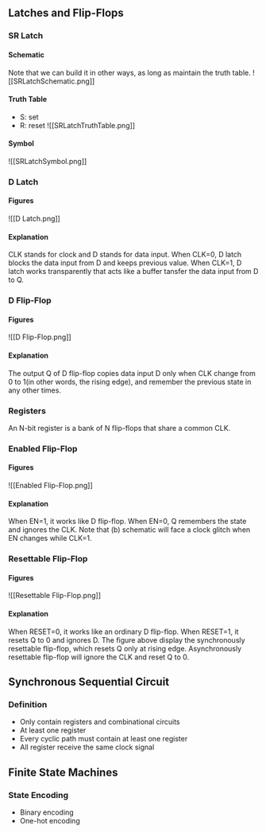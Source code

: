 ## Latches and Flip-Flops
### SR Latch
#### Schematic
Note that we can build it in other ways, as long as maintain the truth table.
![[SRLatchSchematic.png]]
#### Truth Table
- S: set
- R: reset
![[SRLatchTruthTable.png]]
#### Symbol
![[SRLatchSymbol.png]]
### D Latch
#### Figures
![[D Latch.png]]
#### Explanation
CLK stands for clock and D stands for data input. When CLK=0, D latch blocks the data input from D and keeps previous value. When CLK=1, D latch works transparently that acts like a buffer tansfer the data input from D to Q.
### D Flip-Flop
#### Figures
![[D Flip-Flop.png]]
#### Explanation
The output Q of D flip-flop copies data input D only when CLK change from 0 to 1(in other words, the rising edge), and remember the previous state in any other times.
### Registers
An N-bit register is a bank of N flip-flops that share a common CLK.
### Enabled Flip-Flop
#### Figures
![[Enabled Flip-Flop.png]]
#### Explanation
When EN=1, it works like D flip-flop. When EN=0, Q remembers the state and ignores the CLK. Note that (b) schematic will face a clock glitch when EN changes while CLK=1.
### Resettable Flip-Flop
#### Figures
![[Resettable Flip-Flop.png]]
#### Explanation
When RESET=0, it works like an ordinary D flip-flop. When RESET=1, it resets Q to 0 and ignores D. The figure above display the synchronously resettable flip-flop, which resets Q only at rising edge. Asynchronously resettable flip-flop will ignore the CLK and reset Q to 0.
## Synchronous Sequential Circuit
### Definition
- Only contain registers and combinational circuits
- At least one register
- Every cyclic path must contain at least one register
- All register receive the same clock signal
## Finite State Machines
### State Encoding
- Binary encoding
- One-hot encoding
